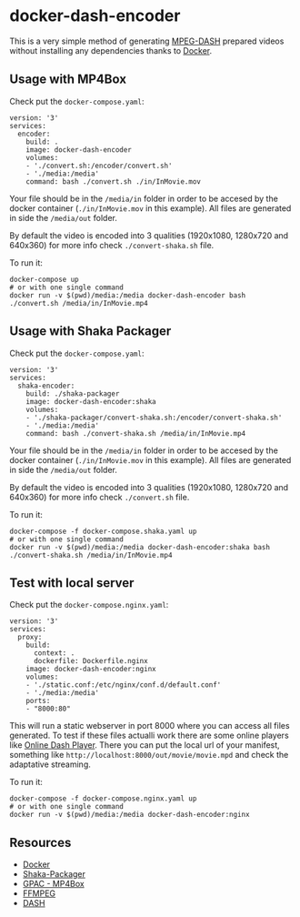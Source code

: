 # docker-dash-encoder

This is a very simple method of generating [MPEG-DASH](http://dashif.org/) prepared videos without installing any dependencies thanks to [Docker](https://www.docker.com/).

## Usage with MP4Box
Check put the `docker-compose.yaml`:
````
version: '3'
services:
  encoder:
    build: .
    image: docker-dash-encoder
    volumes:
    - './convert.sh:/encoder/convert.sh'
    - './media:/media'
    command: bash ./convert.sh ./in/InMovie.mov
````
Your file should be in the `/media/in` folder in order to be accesed by the docker container (`./in/InMovie.mov` in this example). All files are generated in side the `/media/out` folder.

By default the video is encoded into 3 qualities (1920x1080, 1280x720 and 640x360) for more info check `./convert-shaka.sh` file.

To run it:
```
docker-compose up
# or with one single command
docker run -v $(pwd)/media:/media docker-dash-encoder bash ./convert.sh /media/in/InMovie.mp4
```
## Usage with Shaka Packager
Check put the `docker-compose.yaml`:
````
version: '3'
services:
  shaka-encoder:
    build: ./shaka-packager
    image: docker-dash-encoder:shaka
    volumes:
    - './shaka-packager/convert-shaka.sh:/encoder/convert-shaka.sh'
    - './media:/media'
    command: bash ./convert-shaka.sh /media/in/InMovie.mp4
````
Your file should be in the `/media/in` folder in order to be accesed by the docker container (`./in/InMovie.mov` in this example). All files are generated in side the `/media/out` folder.

By default the video is encoded into 3 qualities (1920x1080, 1280x720 and 640x360) for more info check `./convert.sh` file.

To run it:
```
docker-compose -f docker-compose.shaka.yaml up
# or with one single command
docker run -v $(pwd)/media:/media docker-dash-encoder:shaka bash ./convert-shaka.sh /media/in/InMovie.mp4
```
## Test with local server
Check put the `docker-compose.nginx.yaml`:
````
version: '3'
services:
  proxy:
    build:
      context: .
      dockerfile: Dockerfile.nginx
    image: docker-dash-encoder:nginx
    volumes:
    - './static.conf:/etc/nginx/conf.d/default.conf'
    - './media:/media'
    ports:
    - "8000:80"
````
This will run a static webserver in port 8000 where you can access all files generated. To test if these files actualli work there are some online players like [Online Dash Player](https://dashif.org/reference/players/javascript/1.3.0/samples/dash-if-reference-player/index.html). There you can put the local url of your manifest, something like `http://localhost:8000/out/movie/movie.mpd` and check the adaptative streaming.

To run it:
```
docker-compose -f docker-compose.nginx.yaml up
# or with one single command
docker run -v $(pwd)/media:/media docker-dash-encoder:nginx
```

## Resources

+ [Docker](https://www.docker.com/)
+ [Shaka-Packager](https://github.com/google/shaka-packager)
+ [GPAC - MP4Box](https://gpac.wp.imt.fr/mp4box/dash/)
+ [FFMPEG](https://www.ffmpeg.org/)
+ [DASH](http://dashif.org/)
